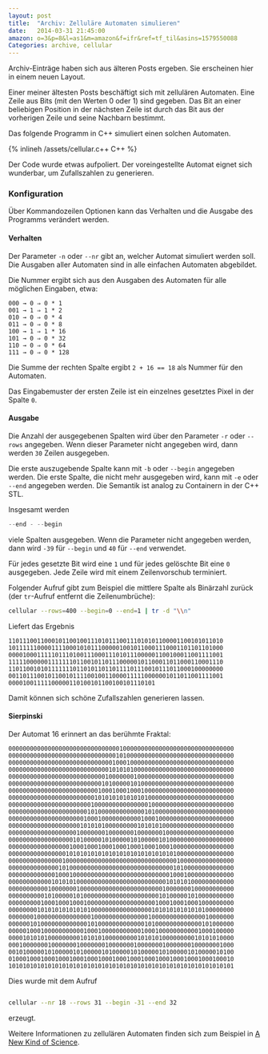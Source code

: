 ```yaml
---
layout: post
title:  "Archiv: Zelluläre Automaten simulieren"
date:   2014-03-31 21:45:00
amazon: o=3&p=8&l=as1&m=amazon&f=ifr&ref=tf_til&asins=1579550088
Categories: archive, cellular
---
```

Archiv-Einträge haben sich aus älteren Posts ergeben. Sie erscheinen hier in einem neuen Layout.

Einer meiner ältesten Posts beschäftigt sich mit zellulären Automaten. Eine Zeile aus Bits (mit den Werten 0 oder 1) sind gegeben. Das Bit an einer beliebigen Position in der nächsten Zeile ist durch das Bit aus der vorherigen Zeile und seine Nachbarn bestimmt.

Das folgende Programm in C++ simuliert einen solchen Automaten.

{% inlineh /assets/cellular.c++ C++ %}

Der Code wurde etwas aufpoliert.
Der voreingestellte Automat eignet sich wunderbar, um Zufallszahlen zu generieren.

### Konfiguration

Über Kommandozeilen Optionen kann das Verhalten und die Ausgabe des Programms verändert werden.

#### Verhalten

Der Parameter `-n` oder `--nr` gibt an, welcher Automat simuliert werden soll. Die Ausgaben aller Automaten sind in alle einfachen Automaten abgebildet.

Die Nummer ergibt sich aus den Ausgaben des Automaten für alle möglichen Eingaben, etwa:

```
000 → 0 ⇒ 0 * 1
001 → 1 ⇒ 1 * 2
010 → 0 ⇒ 0 * 4
011 → 0 ⇒ 0 * 8
100 → 1 ⇒ 1 * 16
101 → 0 ⇒ 0 * 32
110 → 0 ⇒ 0 * 64
111 → 0 ⇒ 0 * 128
```

Die Summe der rechten Spalte ergibt `2 + 16 == 18` als Nummer für den Automaten.

Das Eingabemuster der ersten Zeile ist ein einzelnes gesetztes Pixel in der Spalte `0`.

#### Ausgabe

Die Anzahl der ausgegebenen Spalten wird über den Parameter `-r` oder `--rows` angegeben. Wenn dieser Parameter nicht angegeben wird, dann werden `30` Zeilen ausgegeben.

Die erste auszugebende Spalte kann mit `-b` oder `--begin` angegeben werden. Die erste Spalte, die nicht mehr ausgegeben wird, kann mit `-e` oder `--end` angegeben werden. Die Semantik ist analog zu Containern in der C++ STL.

Insgesamt werden

``` cpp
--end - --begin
```

viele Spalten ausgegeben. Wenn die Parameter nicht angegeben werden, dann wird `-39` für `--begin` und `40` für `--end` verwendet.

Für jedes gesetzte Bit wird eine `1` und für jedes gelöschte Bit eine `0` ausgegeben. Jede Zeile wird mit einem Zeilenvorschub terminiert.

Folgender Aufruf gibt zum Beispiel die mittlere Spalte als Binärzahl zurück (der `tr`-Aufruf entfernt die Zeilenumbrüche):

``` bash
cellular --rows=400 --begin=0 --end=1 | tr -d "\\n"
```

Liefert das Ergebnis

```
110111001100010110010011101011100111010101100001100101011010
101111110000111100010101110000010010110001110001101101101000
000010001111101110100111000111010111000001100100011001111001
111110000001111111011001011011100000101100011011000110001110
110110010101111111011010110110111101110010111011000100000000
001101110010110010111100100110000111110000001011011001111001
00001001111100000110100101100100101110101
```

Damit können sich schöne Zufallszahlen generieren lassen.

#### Sierpinski

Der Automat 16 erinnert an das berühmte Fraktal:

```
000000000000000000000000000000010000000000000000000000000000000
000000000000000000000000000000101000000000000000000000000000000
000000000000000000000000000001000100000000000000000000000000000
000000000000000000000000000010101010000000000000000000000000000
000000000000000000000000000100000001000000000000000000000000000
000000000000000000000000001010000010100000000000000000000000000
000000000000000000000000010001000100010000000000000000000000000
000000000000000000000000101010101010101000000000000000000000000
000000000000000000000001000000000000000100000000000000000000000
000000000000000000000010100000000000001010000000000000000000000
000000000000000000000100010000000000010001000000000000000000000
000000000000000000001010101000000000101010100000000000000000000
000000000000000000010000000100000001000000010000000000000000000
000000000000000000101000001010000010100000101000000000000000000
000000000000000001000100010001000100010001000100000000000000000
000000000000000010101010101010101010101010101010000000000000000
000000000000000100000000000000000000000000000001000000000000000
000000000000001010000000000000000000000000000010100000000000000
000000000000010001000000000000000000000000000100010000000000000
000000000000101010100000000000000000000000001010101000000000000
000000000001000000010000000000000000000000010000000100000000000
000000000010100000101000000000000000000000101000001010000000000
000000000100010001000100000000000000000001000100010001000000000
000000001010101010101010000000000000000010101010101010100000000
000000010000000000000001000000000000000100000000000000010000000
000000101000000000000010100000000000001010000000000000101000000
000001000100000000000100010000000000010001000000000001000100000
000010101010000000001010101000000000101010100000000010101010000
000100000001000000010000000100000001000000010000000100000001000
001010000010100000101000001010000010100000101000001010000010100
010001000100010001000100010001000100010001000100010001000100010
101010101010101010101010101010101010101010101010101010101010101
```

Dies wurde mit dem Aufruf

``` bash

cellular --nr 18 --rows 31 --begin -31 --end 32
```

erzeugt.

Weitere Informationen zu zellulären Automaten finden sich zum Beispiel in
[A New Kind of Science].

[A New Kind of Science]: http://www.amazon.de/New-Kind-Science-Stephen-Wolfram/dp/1579550088/?_encoding=UTF8&camp=1638&creative=6742&keywords=new%20kind%20of%20science&linkCode=ur2&qid=1396643930&s=books-intl-de&site-redirect=de&sr=1-1&tag=knpde-21"
